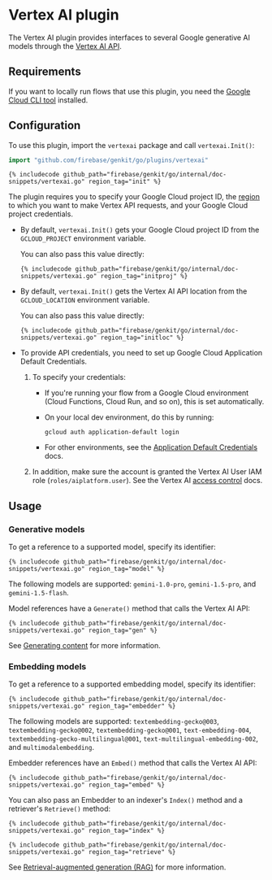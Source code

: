 # Vertex AI plugin

The Vertex AI plugin provides interfaces to several Google generative AI models
through the [Vertex AI API](https://cloud.google.com/vertex-ai/generative-ai/docs/).

## Requirements

If you want to locally run flows that use this plugin, you need the
[Google Cloud CLI tool](https://cloud.google.com/sdk/docs/install) installed.

## Configuration

To use this plugin, import the `vertexai` package and call `vertexai.Init()`:

```go
import "github.com/firebase/genkit/go/plugins/vertexai"
```

```golang
{% includecode github_path="firebase/genkit/go/internal/doc-snippets/vertexai.go" region_tag="init" %}
```

The plugin requires you to specify your Google Cloud project ID, the
[region](https://cloud.google.com/vertex-ai/generative-ai/docs/learn/locations)
to which you want to make Vertex API requests, and your Google Cloud project
credentials.

- By default, `vertexai.Init()` gets your Google Cloud project ID from the
  `GCLOUD_PROJECT` environment variable.

  You can also pass this value directly:

  ```golang
  {% includecode github_path="firebase/genkit/go/internal/doc-snippets/vertexai.go" region_tag="initproj" %}
  ```

- By default, `vertexai.Init()` gets the Vertex AI API location from the
  `GCLOUD_LOCATION` environment variable.

  You can also pass this value directly:

  ```golang
  {% includecode github_path="firebase/genkit/go/internal/doc-snippets/vertexai.go" region_tag="initloc" %}
  ```

- To provide API credentials, you need to set up Google Cloud Application
  Default Credentials.

  1.  To specify your credentials:

      - If you're running your flow from a Google Cloud environment (Cloud
        Functions, Cloud Run, and so on), this is set automatically.

      - On your local dev environment, do this by running:

        ```posix-terminal
        gcloud auth application-default login
        ```

      - For other environments, see the [Application Default Credentials](https://cloud.google.com/docs/authentication/provide-credentials-adc)
        docs.

  1.  In addition, make sure the account is granted the Vertex AI User IAM role
      (`roles/aiplatform.user`). See the Vertex AI [access control](https://cloud.google.com/vertex-ai/generative-ai/docs/access-control)
      docs.

## Usage

### Generative models

To get a reference to a supported model, specify its identifier:

```golang
{% includecode github_path="firebase/genkit/go/internal/doc-snippets/vertexai.go" region_tag="model" %}
```

The following models are supported: `gemini-1.0-pro`, `gemini-1.5-pro`, and
`gemini-1.5-flash`.

Model references have a `Generate()` method that calls the Vertex AI API:

```golang
{% includecode github_path="firebase/genkit/go/internal/doc-snippets/vertexai.go" region_tag="gen" %}
```

See [Generating content](models.md) for more information.

### Embedding models

To get a reference to a supported embedding model, specify its identifier:

```golang
{% includecode github_path="firebase/genkit/go/internal/doc-snippets/vertexai.go" region_tag="embedder" %}
```

The following models are supported: `textembedding-gecko@003`,
`textembedding-gecko@002`, `textembedding-gecko@001`, `text-embedding-004`, 
`textembedding-gecko-multilingual@001`, `text-multilingual-embedding-002`, and 
`multimodalembedding`.

Embedder references have an `Embed()` method that calls the Vertex AI API:

```golang
{% includecode github_path="firebase/genkit/go/internal/doc-snippets/vertexai.go" region_tag="embed" %}
```

You can also pass an Embedder to an indexer's `Index()` method and a retriever's
`Retrieve()` method:

```golang
{% includecode github_path="firebase/genkit/go/internal/doc-snippets/vertexai.go" region_tag="index" %}
```

```golang
{% includecode github_path="firebase/genkit/go/internal/doc-snippets/vertexai.go" region_tag="retrieve" %}
```

See [Retrieval-augmented generation (RAG)](rag.md) for more information.
